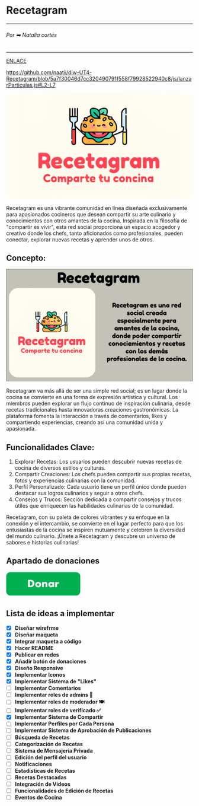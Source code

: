 # Recetagram
---
###### Por ➡️ Natalia cortés
---

[ENLACE](https://github.com/naatii/diw-UT4-Recetagram/blob/5a7f30046d7cc320490791f558f79928522940c8/js/lanzarParticulas.js#L2-L7)

https://github.com/naatii/diw-UT4-Recetagram/blob/5a7f30046d7cc320490791f558f79928522940c8/js/lanzarParticulas.js#L2-L7

![Imagen de portada de Recetagram](./assets/Frame.png)

Recetagram es una vibrante comunidad en línea diseñada exclusivamente para apasionados cocineros que desean compartir su arte culinario y conocimientos con otros amantes de la cocina. Inspirada en la filosofía de "compartir es vivir", esta red social proporciona un espacio acogedor y creativo donde los chefs, tanto aficionados como profesionales, pueden conectar, explorar nuevas recetas y aprender unos de otros.

## Concepto:
![Descripcion](./assets/proyecto%201.png)

Recetagram va más allá de ser una simple red social; es un lugar donde la cocina se convierte en una forma de expresión artística y cultural. Los miembros pueden explorar un flujo continuo de inspiración culinaria, desde recetas tradicionales hasta innovadoras creaciones gastronómicas. La plataforma fomenta la interacción a través de comentarios, likes y compartiendo experiencias, creando así una comunidad unida y apasionada.

## Funcionalidades Clave:

1. Explorar Recetas: Los usuarios pueden descubrir nuevas recetas de cocina de diversos estilos y culturas.
2. Compartir Creaciones: Los chefs pueden compartir sus propias recetas, fotos y experiencias culinarias con la comunidad.
3. Perfil Personalizado: Cada usuario tiene un perfil único donde pueden destacar sus logros culinarios y seguir a otros chefs.
4. Consejos y Trucos: Sección dedicada a compartir consejos y trucos útiles que enriquecen las habilidades culinarias de la comunidad.


Recetagram, con su paleta de colores vibrantes y su enfoque en la conexión y el intercambio, se convierte en el lugar perfecto para que los entusiastas de la cocina se inspiren mutuamente y celebren la diversidad del mundo culinario. ¡Únete a Recetagram y descubre un universo de sabores e historias culinarias!

## Apartado de donaciones

[![Donaciones](./assets/Boton-Donar2.png)](https://www.paypal.com/donate/?hosted_button_id=EB3DVQQSPB88Q)

## Lista de ideas a implementar

- [x] **Diseñar wirefrme**
- [x] **Diseñar maqueta**
- [x] **Integrar maqueta a código**
- [x] **Hacer README**
- [x] **Publicar en redes**
- [x] **Añadir botón de donaciones**
- [x] **Diseño Responsive**
- [x] **Implementar Iconos**
- [x] **Implementar Sistema de "Likes"**
- [ ] **Implementar Comentarios**
- [ ] **Implementar roles de admins 🍴**
- [ ] **Implementar roles de moderador 🍽️**
- [ ] **Implementar roles de verificado ✅**
- [x] **Implementar Sistema de Compartir**
- [ ] **Implementar Perfiles por Cada Persona**
- [ ] **Implementar Sistema de Aprobación de Publicaciones**
- [ ] **Búsqueda de Recetas**
- [ ] **Categorización de Recetas**
- [ ] **Sistema de Mensajería Privada**
- [ ] **Edición del perfil del usuario**
- [ ] **Notificaciones**
- [ ] **Estadísticas de Recetas**
- [ ] **Recetas Destacadas**
- [ ] **Integración de Videos**
- [ ] **Funcionalidades de Edición de Recetas**
- [ ] **Eventos de Cocina**
